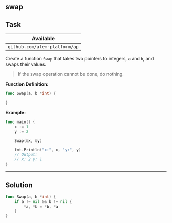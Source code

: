 ## swap

## Task

| Available                     |
| ----------------------------- |
| `github.com/alem-platform/ap` |

Create a function `Swap` that takes two pointers to integers, `a` and `b`, and swaps their values.

> If the swap operation cannot be done, do nothing.

**Function Definition:**

```go
func Swap(a, b *int) {

}
```

**Example:**

```go
func main() {
    x := 1
    y := 2

    Swap(&x, &y)

    fmt.Println("x:", x, "y:", y)
    // Output:
    // x: 2 y: 1
}
```

---

## Solution

```go
func Swap(a, b *int) {
    if a != nil && b != nil {
        *a, *b = *b, *a
    }
}
```
